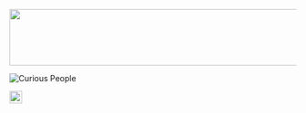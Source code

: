 <p align="center">
  <img src="./intro.svg" width="1000" height="100" style="display: block; margin: 0 auto">
</p> 

![Curious People](https://visitor-badge.glitch.me/badge?page_id=Jonatas4ndrade.Jonatas4ndrade-badge&left_color=red&right_color=green&left_text=Curious%20people%20so%20far: ) 


<a href="https://www.linkedin.com/in/jonatas-andrade/">
  <img align="left" alt="Jonatas' LinkedIn" width="22px" src="https://raw.githubusercontent.com/peterthehan/peterthehan/master/assets/linkedin.svg" />
</a>
